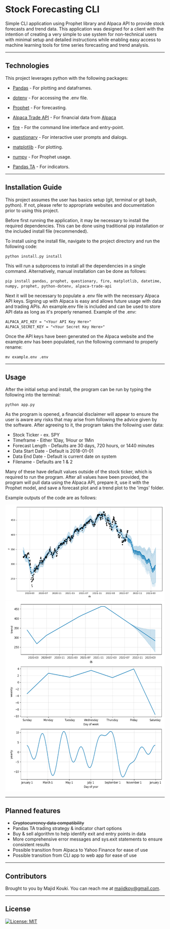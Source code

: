 # Stock Forecasting CLI

Simple CLI application using Prophet library and Alpaca API to provide stock forecasts and trend data. This application was designed for a client with the intention of creating a very simple to use system for non-technical users with minimal setup and detailed instructions while enabling easy access to machine learning tools for time series forecasting and trend analysis.

---

## Technologies

This project leverages python with the following packages:

* [Pandas](https://github.com/pandas-dev/pandas) - For plotting and dataframes.

* [dotenv](https://pypi.org/project/python-dotenv/) - For accessing the .env file.

* [Prophet](https://github.com/facebook/prophet) - For forecasting.

* [Alpaca Trade API](https://github.com/alpacahq/alpaca-trade-api-python) - For financial data from [Alpaca](https://alpaca.markets)

* [fire](https://github.com/google/python-fire) - For the command line interface and entry-point.

* [questionary](https://github.com/tmbo/questionary) - For interactive user prompts and dialogs.

* [matplotlib](https://github.com/matplotlib/matplotlib) - For plotting.

* [numpy](https://github.com/numpy/numpy) - For Prophet usage.

* [Pandas TA](https://github.com/twopirllc/pandas-ta) - For indicators.

---

## Installation Guide

This project assumes the user has basics setup (git, terminal or git bash, python). If not, please refer to appropriate websites and documentation prior to using this project.

Before first running the application, it may be necessary to install the required dependencies. This can be done using traditional pip installation or the included install file (recommended).

To install using the install file, navigate to the project directory and run the following code:

```
python install.py install
```

This will run a subprocess to install all the dependencies in a single command. Alternatively, manual installation can be done as follows:

```
pip install pandas, prophet, questionary, fire, matplotlib, datetime, numpy, prophet, python-dotenv, alpaca-trade-api
```

Next it will be necessary to populate a .env file with the necessary Alpaca API keys. Signing up with Alpaca is easy and allows future usage with data and trading APIs. An example.env file is included and can be used to store API data as long as it's properly renamed. Example of the .env:

```
ALPACA_API_KEY = "<Your API Key Here>"
ALPACA_SECRET_KEY = "<Your Secret Key Here>"
```

Once the API keys have been generated on the Alpaca website and the example.env has been populated, run the following command to properly rename:

```
mv example.env .env 
```

---

## Usage

After the initial setup and install, the program can be run by typing the following into the terminal:

```
python app.py
```

As the program is opened, a financial disclaimer will appear to ensure the user is aware any risks that may arise from following the advice given by the software. After agreeing to it, the program takes the following user data:

* Stock Ticker - ex. SPY
* Timeframe - Either 1Day, 1Hour or 1Min
* Forecast Length - Defaults are 30 days, 720 hours, or 1440 minutes
* Data Start Date - Default is 2018-01-01
* Data End Date - Default is current date on system
* Filename - Defaults are 1 & 2

Many of these have default values outside of the stock ticker, which is required to run the program. After all values have been provided, the program will pull data using the Alpaca API, prepare it, use it with the Prophet model, and save a forecast plot and a trend plot to the 'imgs' folder.

Example outputs of the code are as follows:

<img src="./imgs/Example_Charts1.png" alt="Forecast Plot" width="1000" height="300">
<img src="./imgs/Example_Charts2.png" alt="Trend Plot" width="1000" height="600">

---

## Planned features

* ~~Cryptocurrency data compatibility~~
* Pandas TA trading strategy & indicator chart options
* Buy & sell algorithm to help identify exit and entry points in data
* More comprehensive error messages and sys.exit statements to ensure consistent results
* Possible transition from Alpaca to Yahoo Finance for ease of use
* Possible transition from CLI app to web app for ease of use

---

## Contributors

Brought to you by Majid Kouki. You can reach me at [majidkpy@gmail.com](mailto:majidkpy@gmail.com).

---

## License

[![License: MIT](https://img.shields.io/badge/License-MIT-yellow.svg)](https://opensource.org/licenses/MIT)
